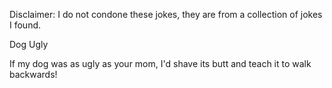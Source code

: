 Disclaimer: I do not condone these jokes, they are from a collection of jokes I found.

Dog Ugly

If my dog was as ugly as your mom, I'd shave its butt and teach it to walk backwards!

